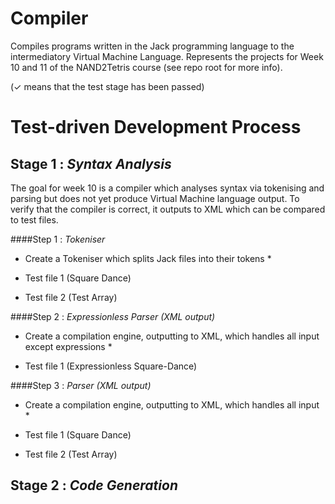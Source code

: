 # Compiler #
Compiles programs written in the Jack programming language to the intermediatory Virtual Machine Language. Represents the projects for Week 10 and 11 of the NAND2Tetris course (see repo root for more info).

(✓ means that the test stage has been passed)

# Test-driven Development Process #

## Stage 1 : *Syntax Analysis*
The goal for week 10 is a compiler which analyses syntax via tokenising and parsing but does not yet produce Virtual Machine language output. To verify that the compiler is correct, it outputs to XML which can be compared to test files.

####Step 1 : *Tokeniser* 
* Create a Tokeniser which splits Jack files into their tokens *

* Test file 1 (Square Dance)

* Test file 2 (Test Array)

####Step 2 : *Expressionless Parser (XML output)* 
* Create a compilation engine, outputting to XML, which handles all input except expressions *

* Test file 1 (Expressionless Square-Dance)

####Step 3 : *Parser (XML output)* 
* Create a compilation engine, outputting to XML, which handles all input *

* Test file 1 (Square Dance)

* Test file 2 (Test Array)


## Stage 2 : *Code Generation*
